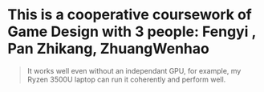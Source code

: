 # This is a cooperative coursework of Game Design with 3 people: Fengyi , Pan Zhikang, ZhuangWenhao
>It works well even without an independant GPU, for example, my Ryzen 3500U laptop can run it coherently and perform well.




 
